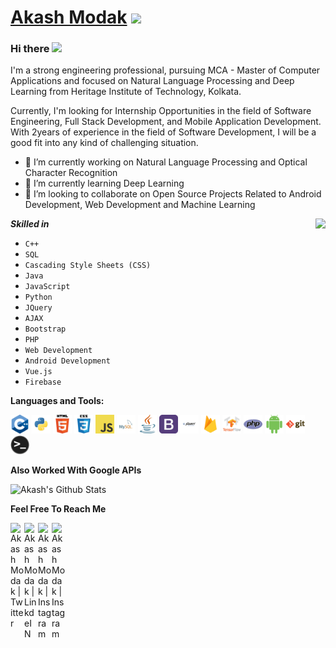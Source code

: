 # [Akash Modak](http://akashmodak97.wixsite.com/akashmodak) <img src="https://github.com/TheDudeThatCode/TheDudeThatCode/blob/master/Assets/Developer.gif" width="50px">

### Hi there <img src="https://github.com/TheDudeThatCode/TheDudeThatCode/blob/master/Assets/Hi.gif" width="20px">

I'm a strong engineering professional, pursuing MCA - Master of Computer Applications and focused on Natural Language Processing and Deep Learning from Heritage Institute of Technology, Kolkata. 

Currently, I'm looking for Internship Opportunities in the field of Software Engineering, Full Stack Development, and Mobile Application Development. With 2years of experience in the field of Software Development, I will be a good fit into any kind of challenging situation.
<!--
**akashmodak97/akashmodak97** is a ✨ _special_ ✨ repository because its `README.md` (this file) appears on your GitHub profile.

Here are some ideas to get you started:
- 🤔 I’m looking for help with ...
- 💬 Ask me about ...
- 📫 How to reach me: ...

- 😄 Pronouns: ...
- ⚡ Fun fact: ...
-->
- 🔭 I’m currently working on Natural Language Processing and Optical Character Recognition
- 🌱 I’m currently learning Deep Learning
- 👯 I’m looking to collaborate on Open Source Projects Related to Android Development, Web Development and Machine Learning

<img align="right" src="https://media.giphy.com/media/3o7qE1YN7aBOFPRw8E/giphy.gif" height="350px" />

**_Skilled in_**

- `C++`
- `SQL`
- `Cascading Style Sheets (CSS)`
- `Java`
- `JavaScript`
- `Python`
- `JQuery`
- `AJAX`
- `Bootstrap`
- `PHP`
- `Web Development`
- `Android Development`
- `Vue.js`
- `Firebase`


**Languages and Tools:**  

<code><img height="30" src="https://raw.githubusercontent.com/github/explore/80688e429a7d4ef2fca1e82350fe8e3517d3494d/topics/cpp/cpp.png"></code>
<code><img height="30" src="https://raw.githubusercontent.com/github/explore/80688e429a7d4ef2fca1e82350fe8e3517d3494d/topics/python/python.png"></code>
<code><img height="30" src="https://raw.githubusercontent.com/github/explore/80688e429a7d4ef2fca1e82350fe8e3517d3494d/topics/html/html.png"></code>
<code><img height="30" src="https://raw.githubusercontent.com/github/explore/5c058a388828bb5fde0bcafd4bc867b5bb3f26f3/topics/css/css.png"></code>
<code><img height="30" src="https://raw.githubusercontent.com/github/explore/80688e429a7d4ef2fca1e82350fe8e3517d3494d/topics/javascript/javascript.png"></code>
<code><img height="30" src="https://raw.githubusercontent.com/github/explore/80688e429a7d4ef2fca1e82350fe8e3517d3494d/topics/mysql/mysql.png"></code>
<code><img height="30" src="https://raw.githubusercontent.com/github/explore/80688e429a7d4ef2fca1e82350fe8e3517d3494d/topics/java/java.png"></code>
<code><img height="30" src="https://raw.githubusercontent.com/github/explore/80688e429a7d4ef2fca1e82350fe8e3517d3494d/topics/bootstrap/bootstrap.png"></code>
<code><img height="30" src="https://raw.githubusercontent.com/github/explore/80688e429a7d4ef2fca1e82350fe8e3517d3494d/topics/jquery/jquery.png"></code>
<code><img height="30" src="https://raw.githubusercontent.com/github/explore/80688e429a7d4ef2fca1e82350fe8e3517d3494d/topics/firebase/firebase.png"></code>
<code><img height="30" src="https://raw.githubusercontent.com/github/explore/80688e429a7d4ef2fca1e82350fe8e3517d3494d/topics/tensorflow/tensorflow.png"></code>
<code><img height="30" src="https://raw.githubusercontent.com/github/explore/80688e429a7d4ef2fca1e82350fe8e3517d3494d/topics/php/php.png"></code>
<code><img height="30" src="https://raw.githubusercontent.com/github/explore/80688e429a7d4ef2fca1e82350fe8e3517d3494d/topics/android/android.png"></code>
<code><img height="30" src="https://raw.githubusercontent.com/github/explore/80688e429a7d4ef2fca1e82350fe8e3517d3494d/topics/git/git.png"></code>
<code><img height="30" src="https://raw.githubusercontent.com/github/explore/80688e429a7d4ef2fca1e82350fe8e3517d3494d/topics/terminal/terminal.png"></code>

**Also Worked With Google APIs**

![Akash's Github Stats](https://github-readme-stats.vercel.app/api?username=akashmodak97&show_icons=true&hide_border=true&themes=dracula)
 

**Feel Free To Reach Me**

<a href="https://twitter.com/akashmodak97">
  <img align="left" alt="Akash Modak | Twitter" width="22px" src="https://cdn.jsdelivr.net/npm/simple-icons@v3/icons/twitter.svg" />
</a>
<a href="https://www.linkedin.com/in/akash-modak-04a014178/">
  <img align="left" alt="Akash Modak | LinkdeIN" width="22px" src="https://cdn.jsdelivr.net/npm/simple-icons@v3/icons/linkedin.svg" />
</a>
<a href="https://www.instagram.com/akash.modak_/?hl=gu">
  <img align="left" alt="Akash Modak | Instagram" width="22px" src="https://cdn.jsdelivr.net/npm/simple-icons@v3/icons/instagram.svg" />
</a>
<a href="https://www.facebook.com/akash.modak.79">
  <img align="left" alt="Akash Modak | Instagram" width="22px" src="https://cdn.jsdelivr.net/npm/simple-icons@v3/icons/facebook.svg" />
</a>
